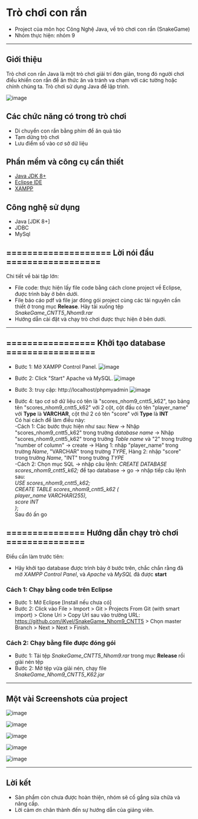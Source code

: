 # Trò chơi con rắn
* Project của môn học Công Nghệ Java, về trò chơi con rắn (SnakeGame)
* Nhóm thực hiện: nhóm 9
***
## Giới thiệu

Trò chơi con rắn Java là một trò chơi giải trí đơn giản, trong đó người chơi điều khiển con rắn để ăn thức ăn và tránh va chạm với các tường hoặc chính chúng ta. Trò chơi sử dụng Java để lập trình.

![image](https://user-images.githubusercontent.com/111947701/235714505-1ca890ba-95c6-4931-9289-c3bcd20f715b.png)

## Các chức năng có trong trò chơi
* Di chuyển con rắn bằng phím để ăn quả táo
* Tạm dừng trò chơi
* Lưu điểm số vào cơ sở dữ liệu

## Phần mềm và công cụ cần thiết

* [Java JDK 8+](https://www.oracle.com/java/technologies/downloads/#jdk19-windows)
* [Eclipse IDE](https://www.eclipse.org/downloads/)
* [XAMPP](https://www.apachefriends.org/download.html)

## Công nghệ sử dụng

* Java [JDK 8+]
* JDBC
* MySql 
## ==================== Lời nói đầu ==================
Chi tiết về bài tập lớn: 
* File code: thực hiện lấy file code bằng cách clone project về Eclipse, được trình bày ở bên dưới.
* File báo cáo pdf và file jar đóng gói project cùng các tài nguyên cần thiết ở trong mục **Release**. Hãy tải xuống tệp *SnakeGame_CNTT5_Nhom9.rar*
* Hướng dẫn cài đặt và chạy trò chơi được thực hiện ở bên dưới.

***

## ================= Khởi tạo database =================

* Bước 1: Mở XAMPP Control Panel.
![image](https://user-images.githubusercontent.com/111947701/235753610-d362f84f-2796-4c15-992d-70bd019a45e3.png)

* Bước 2: Click "Start" Apache và MySQL.
![image](https://user-images.githubusercontent.com/111947701/235753733-6200126f-0bbc-450b-96c5-b6d21bd2c31e.png)


* Bước 3: truy cập: http://localhost/phpmyadmin
![image](https://user-images.githubusercontent.com/111947701/235753825-addfe6bc-af97-423b-b099-d83753865d69.png)

* Bước 4: tạo cơ sở dữ liệu có tên là "scores_nhom9_cntt5_k62", tạo bảng tên "scores_nhom9_cntt5_k62" với 2 cột, cột đầu có tên "player_name" với **Type** là **VARCHAR**, cột thứ 2 có tên "score" với **Type** là **INT**<br>
Có hai cách để làm điều này:<br>
-Cách 1: Các bước thực hiện như sau: New -> Nhập "scores_nhom9_cntt5_k62" trong trường *database name* -> Nhập "scores_nhom9_cntt5_k62" trong trường *Table name* và "2" trong trường "number of column" -> create -> Hàng 1: nhập "player_name" trong trường *Name*, "VARCHAR" trong trường *TYPE*, Hàng 2: nhập "score" trong trường *Name*, "INT" trong trường *TYPE*<br>
-Cách 2: Chọn mục SQL -> nhập câu lệnh: *CREATE DATABASE scores_nhom9_cntt5_k62;* để tạo database -> go -> nhập tiếp câu lệnh sau:<br>
*USE scores_nhom9_cntt5_k62;<br>
CREATE TABLE scores_nhom9_cntt5_k62 (<br>
    player_name VARCHAR(255),<br>
    score INT<br>
)*;<br>
Sau đó ấn go


## =============== Hướng dẫn chạy trò chơi ===============
 Điều cần làm trước tiên:
* Hãy khởi tạo database được trình bày ở bước trên, chắc chắn rằng đã mở *XAMPP Control Panel*, và *Apache* và *MySQL* đã được **start**
### Cách 1: Chạy bằng code trên Eclipse

* Bước 1: Mở Eclipse [Install nếu chưa có]
* Bước 2: Click vào File > Import > Git > Projects From Git (with smart import) > Clone Uri > Copy Url sau vào trường URL: 
https://github.com/iKyel/SnakeGame_Nhom9_CNTT5 > Chọn master Branch > Next > Next > Finish.

### Cách 2: Chạy bằng file được đóng gói

* Bước 1: Tải tệp *SnakeGame_CNTT5_Nhom9.rar* trong mục **Release** rồi giải nén tệp
* Bước 2: Mở tệp vừa giải nén, chạy file *SnakeGame_Nhom9_CNTT5_K62.jar*

***

## Một vài Screenshots của project

![image](https://user-images.githubusercontent.com/111947701/235725896-e93a74b1-3a8d-4122-b6df-1dc2203e8ad0.png)

![image](https://user-images.githubusercontent.com/111947701/235725925-2d20aa95-1401-48f8-ae15-a8fcaf887185.png)

![image](https://user-images.githubusercontent.com/111947701/235725954-9ec11409-e8e8-43be-8307-6d3d4f5fb529.png)

![image](https://user-images.githubusercontent.com/111947701/235726013-4d63012b-bfc9-45d0-9560-8fe4e27f66f3.png)

![image](https://user-images.githubusercontent.com/111947701/235726065-0e91157e-ed94-4b63-aa87-997f6edf1b0b.png)

***

## Lời kết
* Sản phẩm còn chưa được hoàn thiện, nhóm sẽ cố gắng sửa chữa và nâng cấp.
* Lời cảm ơn chân thành đến sự hướng dẫn của giảng viên.
 




